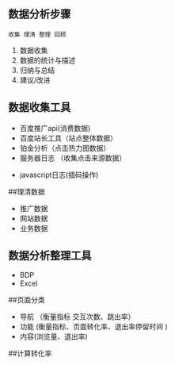 
## 数据分析步骤
    收集 理清 整理 回顾
1. 数据收集
2. 数据的统计与描述
3. 归纳与总结
4. 建议/改进

## 数据收集工具

* 百度推广api\(消费数据\)
* 百度站长工具（站点整体数据）
* 铂金分析（点击热力图数据）
* 服务器日志 （收集点击来源数据）
- javascript日志(插码操作)

##理清数据
- 推广数据
- 网站数据
- 业务数据
## 数据分析整理工具

* BDP
* Excel

##页面分类
- 导航 （衡量指标 交互次数、跳出率）
- 功能 (衡量指标、页面转化率、退出率停留时间 )
- 内容(浏览量、退出率)

##计算转化率


